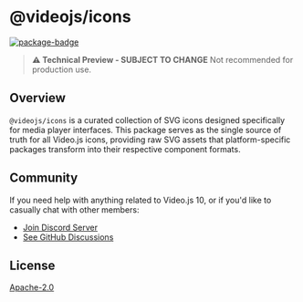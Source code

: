 # @videojs/icons

[![package-badge]][package]

> **⚠️ Technical Preview - SUBJECT TO CHANGE** Not recommended for production use.

## Overview

`@videojs/icons` is a curated collection of SVG icons designed specifically for media player
interfaces. This package serves as the single source of truth for all Video.js icons, providing raw
SVG assets that platform-specific packages transform into their respective component formats.

## Community

If you need help with anything related to Video.js 10, or if you'd like to casually chat with other
members:

- [Join Discord Server][discord]
- [See GitHub Discussions][gh-discussions]

## License

[Apache-2.0](./LICENSE)

[package]: https://www.npmjs.com/package/@videojs/icons
[package-badge]: https://img.shields.io/npm/v/@videojs/icons/next?label=@videojs/icons@next
[discord]: https://discord.gg/b664Gq3pdy
[gh-discussions]: https://github.com/muxinc/vjs-10-monorepo/discussions
